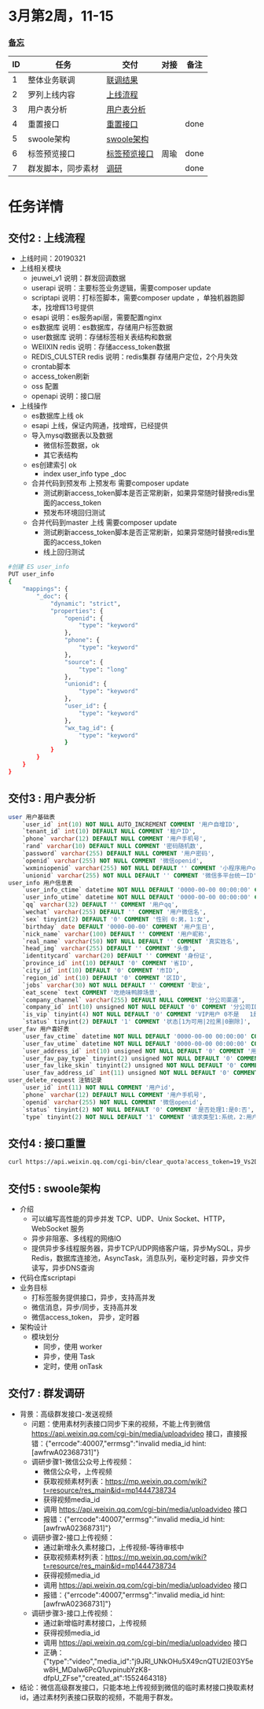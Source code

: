 # <a name="top">3月第2周，11-15</a> 

### <a href="../../MEMO.md">备忘</a>

|ID|任务|交付|对接|备注|
|----|----|----|----|----|
|1|整体业务联调|<a href="#task1" target="_self">联调结果</a>| | |
|2|罗列上线内容|<a href="#task2" target="_self">上线流程</a>| | |
|3|用户表分析|<a href="#task3" target="_self">用户表分析</a>| | |
|4|重置接口|<a href="#task4" target="_self">重置接口</a>| | done|
|5|swoole架构|<a href="#task5" target="_self">swoole架构</a>| | |
|6|标签预览接口|<a href="#task6" target="_self">标签预览接口</a>|周瑜 | done|
|7|群发脚本，同步素材|<a href="#task7" target="_self">调研</a>| |done |


# 任务详情

## <a name="task2">交付2 : 上线流程</a>

- 上线时间：20190321
- 上线相关模块
	- jeuwei_v1 说明：群发回调数据
	- userapi 说明：主要标签业务逻辑，需要composer update
	- scriptapi 说明：打标签脚本，需要composer update ，单独机器跑脚本，找增辉13号提供
	- esapi 说明：es服务api层，需要配置nginx
	- es数据库 说明：es数据库，存储用户标签数据
	- user数据库 说明：存储标签相关表结构和数据
	- WEIIXIN redis 说明：存储access_token数据
	- REDIS_CULSTER redis 说明：redis集群 存储用户定位，2个月失效
	- crontab脚本
    - access_token刷新
    - oss 配置
    - openapi 说明：接口层
- 上线操作
    - es数据库上线 ok
    - esapi 上线，保证内网通，找增辉，已经提供
    - 导入mysql数据表以及数据 
        - 微信标签数据，ok
        - 其它表结构 
    - es创建索引 ok
        - index user\_info type \_doc
    - 合并代码到预发布 上预发布 需要composer update
        - 测试刷新access_token脚本是否正常刷新，如果异常随时替换redis里面的access_token
        - 预发布环境回归测试
    - 合并代码到master 上线 需要composer update
        - 测试刷新access_token脚本是否正常刷新，如果异常随时替换redis里面的access_token
        - 线上回归测试



```sh
#创建 ES user_info 
PUT user_info
{
    "mappings": {
        "_doc": {
            "dynamic": "strict", 
            "properties": {
                "openid": {
                    "type": "keyword"
                }, 
                "phone": {
                    "type": "keyword"
                }, 
                "source": {
                    "type": "long"
                }, 
                "unionid": {
                    "type": "keyword"
                }, 
                "user_id": {
                    "type": "keyword"
                },
                "wx_tag_id": {
                    "type": "keyword"
                }
            }
        }
    }
}
```

## <a name="task3">交付3 : 用户表分析</a>

```sql
user 用户基础表
    `user_id` int(10) NOT NULL AUTO_INCREMENT COMMENT '用户自增ID',
    `tenant_id` int(10) DEFAULT NULL COMMENT '租户ID',
    `phone` varchar(12) DEFAULT NULL COMMENT '用户手机号',
    `rand` varchar(10) DEFAULT NULL COMMENT '密码随机数',
    `password` varchar(255) DEFAULT NULL COMMENT '用户密码',
    `openid` varchar(255) NOT NULL COMMENT '微信openid',
    `wxminiopenid` varchar(255) NOT NULL DEFAULT '' COMMENT '小程序用户openid',
    `unionid` varchar(255) NOT NULL DEFAULT '' COMMENT '微信多平台统一ID',
user_info 用户信息表
    `user_info_ctime` datetime NOT NULL DEFAULT '0000-00-00 00:00:00' COMMENT '创建时间',
    `user_info_utime` datetime NOT NULL DEFAULT '0000-00-00 00:00:00' COMMENT '更新时间',
    `qq` varchar(32) DEFAULT '' COMMENT '用户qq',
    `wechat` varchar(255) DEFAULT '' COMMENT '用户微信名',
    `sex` tinyint(2) DEFAULT '0' COMMENT '性别 0:男，1:女',
    `birthday` date DEFAULT '0000-00-00' COMMENT '用户生日',
    `nick_name` varchar(100) DEFAULT '' COMMENT '用户昵称',
    `real_name` varchar(50) NOT NULL DEFAULT '' COMMENT '真实姓名',
    `head_img` varchar(255) DEFAULT '' COMMENT '头像',
    `identitycard` varchar(20) DEFAULT '' COMMENT '身份证',
    `province_id` int(10) DEFAULT '0' COMMENT '省ID',
    `city_id` int(10) DEFAULT '0' COMMENT '市ID',
    `region_id` int(10) DEFAULT '0' COMMENT '区ID',
    `jobs` varchar(30) NOT NULL DEFAULT '' COMMENT '职业',
    `eat_scene` text COMMENT '吃绝味鸭脖场景',
    `company_channel` varchar(255) DEFAULT NULL COMMENT '分公司渠道',
    `company_id` int(10) unsigned NOT NULL DEFAULT '0' COMMENT '分公司ID',
    `is_vip` tinyint(4) NOT NULL DEFAULT '0' COMMENT 'VIP用户 0不是   1是',
    `status` tinyint(2) DEFAULT '1' COMMENT '状态[1为可用|2拉黑|0删除]',
user_fav 用户喜好表
    `user_fav_ctime` datetime NOT NULL DEFAULT '0000-00-00 00:00:00' COMMENT '创建时间',
    `user_fav_utime` datetime NOT NULL DEFAULT '0000-00-00 00:00:00' COMMENT '修改时间',
    `user_address_id` int(10) unsigned NOT NULL DEFAULT '0' COMMENT '用户默认地址',
    `user_fav_pay_type` tinyint(2) unsigned NOT NULL DEFAULT '0' COMMENT '默认支付方式',
    `user_fav_like_skin` tinyint(2) unsigned NOT NULL DEFAULT '0' COMMENT '喜欢的皮肤',
    `user_fav_address_id` int(11) unsigned NOT NULL DEFAULT '0' COMMENT '积分商城默认地址',
user_delete_request 注销记录
    `user_id` int(11) NOT NULL COMMENT '用户id',
    `phone` varchar(12) DEFAULT NULL COMMENT '用户手机号',
    `openid` varchar(255) NOT NULL COMMENT '微信openid',
    `status` tinyint(2) NOT NULL DEFAULT '0' COMMENT '是否处理1:是0:否',
    `type` tinyint(2) NOT NULL DEFAULT '1' COMMENT '请求类型1:系统，2:用户',
```

## <a name="task4">交付4 : 接口重置</a>

```sh
curl https://api.weixin.qq.com/cgi-bin/clear_quota?access_token=19_Vs2DvwBAsFogtLqYpVcYck8rFuTbXj40rm_P1N64rGETNZQoXEM7XSa8zC0xULWFl4ZovBSOvHYHReOBgcOGtx1u0NsA3EavxGPkdVPIssNRQIZquY9GXLOvDipUVZ4BjCdctSFr9Tdn3fJ9HNAbAGAVBO -d '{"appid":"wx30a8a236e9f6084d"}'
```

## <a name="task5">交付5 : swoole架构</a>

- 介绍
    - 可以编写高性能的异步并发 TCP、UDP、Unix Socket、HTTP，WebSocket 服务
    - 异步非阻塞、多线程的网络IO
    - 提供异步多线程服务器，异步TCP/UDP网络客户端，异步MySQL，异步Redis，数据库连接池，AsyncTask，消息队列，毫秒定时器，异步文件读写，异步DNS查询
- 代码仓库scriptapi
- 业务目标
    - 打标签服务提供接口，异步，支持高并发
    - 微信消息，异步/同步，支持高并发
    - 微信access_token， 异步，定时器
- 架构设计
    - 模块划分
        - 同步，使用 worker
        - 异步，使用 Task
        - 定时，使用 onTask

## <a name="task7">交付7 : 群发调研</a>

- 背景：高级群发接口-发送视频
    - 问题：使用素材列表接口同步下来的视频，不能上传到微信 https://api.weixin.qq.com/cgi-bin/media/uploadvideo 接口，直接报错：{"errcode":40007,"errmsg":"invalid media_id hint: [awfrwA02368731]"}
    - 调研步骤1-微信公众号上传视频：
        - 微信公众号，上传视频
        - 获取视频素材列表：https://mp.weixin.qq.com/wiki?t=resource/res_main&id=mp1444738734
        - 获得视频media_id
        - 调用 https://api.weixin.qq.com/cgi-bin/media/uploadvideo 接口
        - 报错：{"errcode":40007,"errmsg":"invalid media_id hint: [awfrwA02368731]"}
    - 调研步骤2-接口上传视频：
        - 通过新增永久素材接口，上传视频-等待审核中
        - 获取视频素材列表：https://mp.weixin.qq.com/wiki?t=resource/res_main&id=mp1444738734
        - 获得视频media_id
        - 调用 https://api.weixin.qq.com/cgi-bin/media/uploadvideo 接口
        - 报错：{"errcode":40007,"errmsg":"invalid media_id hint: [awfrwA02368731]"}
    - 调研步骤3-接口上传视频：
        - 通过新增临时素材接口，上传视频
        - 获得视频media_id
        - 调用 https://api.weixin.qq.com/cgi-bin/media/uploadvideo 接口
        - 正确：{"type":"video","media_id":"j9JRl_UNkOHu5X49cnQTU2IE03Y5ew8H_MDaIw6PcQ1uvpinubYzK8-dfpU_ZFse","created_at":1552464318}
- 结论：微信高级群发接口，只能本地上传视频到微信的临时素材接口换取素材id，通过素材列表接口获取的视频，不能用于群发。